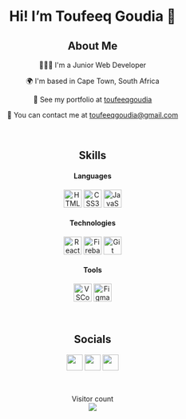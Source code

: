 <h1 align='center'> Hi! I’m Toufeeq Goudia 👋 </h1>

<h2 align='center'> About Me </h2>

<p align='center'> 👨🏽‍💻 I'm a Junior Web Developer </p>
<p align='center'> 🌍 I'm based in Cape Town, South Africa </p>
<p align='center'> 👀 See my portfolio at <a href='https://github.com/toufeeqgoudia'>toufeeqgoudia</a> </p>
<p align='center'> 📧 You can contact me at <a href='mailto:toufeeqgoudia@gmail.com'>toufeeqgoudia@gmail.com</a> </p>

<br />

<h2 align='center'>Skills</h2>

<h4 align='center'>Languages</h4>
<p align='center'>
  <img src="https://skillicons.dev/icons?i=html" width="36" height="36" alt="HTML5" />
  <img src="https://skillicons.dev/icons?i=css" width="36" height="36" alt="CSS3" />
  <img src="https://skillicons.dev/icons?i=js" width="36" height="36" alt="JavaScript" />
</p>

<h4 align='center'>Technologies</h4>

<p align='center'>
  <img src="https://skillicons.dev/icons?i=react" width="36" height="36" alt="React" />
  <img src="https://skillicons.dev/icons?i=firebase" width="36" height="36" alt="Firebase" />
  <img src="https://skillicons.dev/icons?i=git" width="36" height="36" alt="Git" />
</p>

<h4 align='center'>Tools</h4>

<p align='center'>
  <img src="https://skillicons.dev/icons?i=vscode" width="36" height="36" alt="VSCode" />
  <img src="https://skillicons.dev/icons?i=figma" width="36" height="36" alt="Figma" />
</p>

<br />

<h2 align='center'>Socials</h2>

<p align='center'>
  <a href="www.linkedin.com/in/toufeeq-goudia-502b15231" target="_blank" rel="noreferrer"><img src="https://skillicons.dev/icons?i=linkedin" width="32" height="32" /></a>
  <a href="https://www.github.com/toufeeqgoudia" target="_blank" rel="noreferrer"><img src="https://skillicons.dev/icons?i=github" width="32" height="32" /></a>
  <a href="https://discord.com/users/toufeeqgoudia#2736" target="_blank" rel="noreferrer"><img src="https://skillicons.dev/icons?i=discord" width="32" height="32" /></a>
</p>

<br />

<p align="center"> 
  Visitor count<br>
  <img src="https://profile-counter.glitch.me/toufeeqgoudia/count.svg" />
</p>


